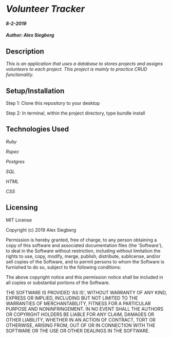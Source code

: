 # _Volunteer Tracker_

#### _8-2-2019_

#### _Author: Alex Siegberg_

## Description

_This is an application that uses a database to stores projects and assigns volunteers to each project. This project is mainly to practice CRUD functionality._

## Setup/Installation

Step 1: Clone this repository to your desktop

Step 2: In terminal, within the project directory, type bundle install

## Technologies Used

_Ruby_

_Rspec_

_Postgres_

_SQL_

_HTML_

_CSS_

## Licensing

MIT License

Copyright (c) 2019 Alex Siegberg

Permission is hereby granted, free of charge, to any person obtaining a copy
of this software and associated documentation files (the 'Software'), to deal
in the Software without restriction, including without limitation the rights
to use, copy, modify, merge, publish, distribute, sublicense, and/or sell
copies of the Software, and to permit persons to whom the Software is
furnished to do so, subject to the following conditions:

The above copyright notice and this permission notice shall be included in all
copies or substantial portions of the Software.

THE SOFTWARE IS PROVIDED 'AS IS', WITHOUT WARRANTY OF ANY KIND, EXPRESS OR
IMPLIED, INCLUDING BUT NOT LIMITED TO THE WARRANTIES OF MERCHANTABILITY,
FITNESS FOR A PARTICULAR PURPOSE AND NONINFRINGEMENT. IN NO EVENT SHALL THE
AUTHORS OR COPYRIGHT HOLDERS BE LIABLE FOR ANY CLAIM, DAMAGES OR OTHER
LIABILITY, WHETHER IN AN ACTION OF CONTRACT, TORT OR OTHERWISE, ARISING FROM,
OUT OF OR IN CONNECTION WITH THE SOFTWARE OR THE USE OR OTHER DEALINGS IN THE
SOFTWARE.
